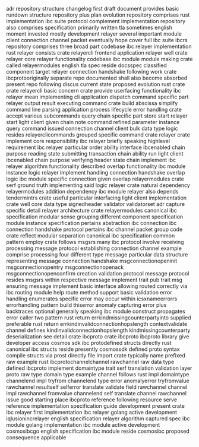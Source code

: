 adr repository structure changelog first draft document provides basic rundown structure repository plus plan evolution repository comprises rust implementation ibc suite protocol complement implementation repository also comprises specification primarily written tla sometimes english moment invested mostly development relayer several important module client connection channel packet eventually hope cover full ibc suite ibcrs repository comprises three broad part codebase ibc relayer implementation rust relayer consists crate relayercli frontend application relayer well crate relayer core relayer functionality codebase ibc module module making crate called relayermodules english tla spec reside docsspec classified component target relayer connection handshake following work crate ibcprotooriginally separate repo documented shall also become absorbed present repo following discus current state proposed evolution rust crate crate relayercli basic concern crate provide userfacing functionality ibc relayer mean implementing cli application dispatch command specific part relayer output result executing command crate build abscissa simplify command line parsing application process lifecycle error handling crate accept various subcommands query chain specific part store start relayer start light client given chain note command refined parameter instance query command issued connection channel client bulk data type logic resides relayerclicommands grouped specific command crate relayer crate implement core responsibility ibc relayer briefly speaking highlevel requirement ibc relayer particular order ability interface ibcenabled chain purpose reading state submitting transaction chain ability run light client ibcenabled chain purpose verifying header state chain implement ibc relayer algorithm functionality described overlap functionality ibc module instance logic relayer implement handling connection handshake overlap logic ibc module specific connection given overlap relayermodules crate serf ground truth implementing said logic relayer crate natural dependency relayermodules addition dependency ibc module relayer also depends tendermintrs crate useful particular interfacing light client implementation crate well core data type signedheader validator validatorset adr capture specific detail relayer architecture crate relayermodules canonical ibc specification modular sense grouping different component specification module instance specification pertains abstraction ibc connection ibc connection handshake protocol pertains ibc channel packet group code crate reflect modular separation canonical ibc specification common pattern employ crate follows msgsrs many ibc protocol involve receiving processing message protocol establishing connection channel example comprise processing four different type message particular data structure representing message connection handshake msgconnectionopeninit msgconnectionopentry msgconnectionopenack msgconnectionopenconfirm creation validation protocol message protocol resides msgsrs within respective message implement trait pub trait msg ensuring message implement basic interface allowing routed correctly via ibc routing module help route method support basic validation error handling enumerates specific error may occur within icsxnameerrorrs errorhandling pattern build thiserror anomaly capturing error plus backtraces optional generally speaking ibc module construct propagates error caller two pattern rust return errkindmissingcounterpartyinto supplied preferable rust return errkindinvalidconnectionhopslength contextvalidate channel defines kindinvalidconnectionhopslength kindmissingcounterparty deserialization see detail crate ibcproto crate ibcproto ibcproto library give developer access cosmos sdk ibc protodefined structs directly rust canonical ibc structs reside presently cosmossdk defined proto syntax compile structs via prost directly file import crate typically name prefixed raw example rust ibcprotochannelchannel rawchannel raw data type defined ibcproto implement domaintype trait serf translation validation layer proto raw type domain type example channel follows rust impl domaintype channelend impl tryfrom channelend type error anomalyerror tryfromvalue rawchannel resultself selferror translate validate field rawchannel channel impl rawchannel fromvalue channelend self translate channel rawchannel issue good starting place ibcproto reference following resource serve reference implementation specification guide development present crate ibc relayer first implementation ibc relayer golang active development iqlusionincrelayer english specification relayer algorithm captured spec ibc module golang implementation ibc module active development cosmosibcgo english specification ibc module reside cosmosibc proposed consequence applicable